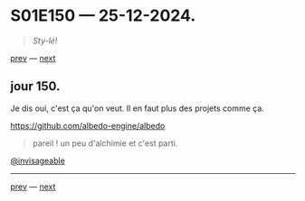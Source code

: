 # S01E150 — 25-12-2024.

> *Sty-lé!*

[prev](S01E149-24-12-2024.md) — [next](S01E151-26-12-2024.md)     

## jour 150.

Je dis oui, c'est ça qu'on veut. Il en faut plus des projets comme ça.

https://github.com/albedo-engine/albedo

> pareil ! un peu d'alchimie et c'est parti.

[@invisageable](https://twitter.com/invisageable)   

---

[prev](S01E149-24-12-2024.md) — [next](S01E151-26-12-2024.md)   
